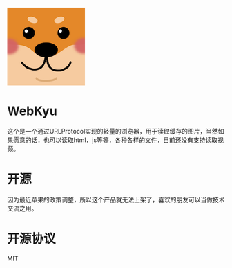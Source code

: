 ![Image of Yaktocat](https://github.com/yanyin1986/WebKyu/blob/master/WebKyu/Assets.xcassets/AppIcon.appiconset/icon-180.png)
# WebKyu

这个是一个通过URLProtocol实现的轻量的浏览器，用于读取缓存的图片，当然如果愿意的话，也可以读取html，js等等，各种各样的文件，目前还没有支持读取视频。

# 开源
因为最近苹果的政策调整，所以这个产品就无法上架了，喜欢的朋友可以当做技术交流之用。

# 开源协议
MIT

